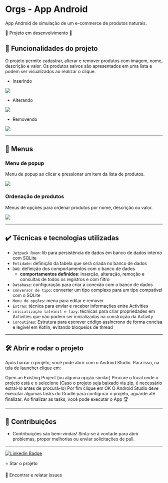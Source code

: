 # Orgs - App Android
App Android de simulação de um e-commerce de produtos naturais.

:construction: Projeto em desenvolvimento :construction:

## 🔨 Funcionalidades do projeto

O projeto permite cadastrar, alterar e remover produtos com imagem, nome, descrição e valor. Os produtos salvos são apresentados em uma lista e podem ser visualizados ao realizar o clique.

- Inserindo

<img src="github/inserindo.gif">

- Alterando

<img src="github/alterando.gif">

- Removendo

<img src="github/removendo.gif">

<hr>

## 🎯 Menus

### Menu de popup

Menu de popup ao clicar e pressionar um item da lista de produtos.

<img src="github/menupopup.gif">

### Ordenação de produtos

Menus de opções para ordenar produtos por nome, descrição ou valor.

<img src="github/ordenacao.gif">

<hr>

## ✔️ Técnicas e tecnologias utilizadas

- `Jetpack Room`: lib para persistência de dados em banco de dados interno com SQLite
- `Entidade`: definição da tabela que será criada no banco de dados
- `DAO`: definição dos comportamentos com o banco de dados
    - **comportamentos definidos**: inserção, alteração, remoção e consultas de todos os registros e com filtro
- `Database`: configuração para criar a conexão com o banco de dados
- `conversor de tipo`: converter um tipo complexo para um tipo compatível com o SQLite
- `Menu de opções`: menu para editar e remover
- `Extras`: técnica para enviar e receber informações entre Activities
- `inicialização lateinit e lazy`: técnicas para criar propriedades em Activities que não podem ser inicializadas na construção da Activity
- `Coroutines`: Estrutura para escrever código assíncrono de forma concisa e legível em Kotlin, evitando bloqueios de thread

<hr>

## 🛠️ Abrir e rodar o projeto

Após baixar o projeto, você pode abrir com o Android Studio. Para isso, na tela de launcher clique em:

Open an Existing Project (ou alguma opção similar)
Procure o local onde o projeto está e o selecione (Caso o projeto seja baixado via zip, é necessário extraí-lo antes de procurá-lo)
Por fim clique em OK
O Android Studio deve executar algumas tasks do Gradle para configurar o projeto, aguarde até finalizar. Ao finalizar as tasks, você pode executar o App 🏆

<hr>

## 🤝 Contribuições
* Contribuições são bem-vindas! Sinta-se à vontade para abrir problemas, propor melhorias ou enviar solicitações de pull.
<hr>

[![Linkedin Badge](https://img.shields.io/badge/-JeanCarlo-blue?style=flat-square&logo=Linkedin&logoColor=white&link=https://www.linkedin.com/in/jeancarlotorre619b/)](https://www.linkedin.com/in/jeancarlotorre619b/)

⭐️ Star o projeto

🐛 Encontrar e relatar issues